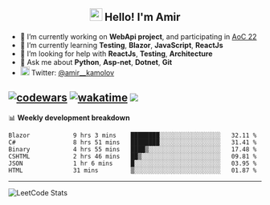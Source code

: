 <h2 align="center"><img src="https://media.giphy.com/media/hvRJCLFzcasrR4ia7z/giphy.gif" width="25px"> Hello! I'm Amir</h2>

- 🔭 I’m currently working on **WebApi project**, and participating in [AoC 22](https://adventofcode.com/)
- 🌱 I’m currently learning **Testing**, **Blazor**, **JavaScript**, **ReactJs**
- 🤔 I’m looking for help with **ReactJs**, **Testing**, **Architecture**
- 💬 Ask me about **Python**, **Asp-net**, **Dotnet**, **Git**
- <img alt="Amir Kamolov | Twitter" width="18px" src="https://raw.githubusercontent.com/peterthehan/peterthehan/master/assets/twitter.svg" /> Twitter: [@amir__kamolov](https://twitter.com/amir__kamolov)

[![codewars](https://www.codewars.com/users/Kamolov%20Amir/badges/micro)](https://www.codewars.com/users/Kamolov%20Amir)
[![wakatime](https://wakatime.com/badge/user/12da36de-2fca-4ef2-bb44-ec10c4750b61.svg)](https://wakatime.com/@12da36de-2fca-4ef2-bb44-ec10c4750b61)
![](https://komarev.com/ghpvc/?username=Amir0715&style=flat-square)
---

📊 **Weekly development breakdown**
<!--START_SECTION:waka-->

```text
Blazor            9 hrs 3 mins    ████████░░░░░░░░░░░░░░░░░   32.11 %
C#                8 hrs 51 mins   ████████░░░░░░░░░░░░░░░░░   31.41 %
Binary            4 hrs 55 mins   ████▒░░░░░░░░░░░░░░░░░░░░   17.48 %
CSHTML            2 hrs 46 mins   ██▒░░░░░░░░░░░░░░░░░░░░░░   09.81 %
JSON              1 hr 6 mins     █░░░░░░░░░░░░░░░░░░░░░░░░   03.95 %
HTML              31 mins         ▒░░░░░░░░░░░░░░░░░░░░░░░░   01.87 %
```

<!--END_SECTION:waka-->

---

![LeetCode Stats](https://leetcard.jacoblin.cool/Amir0715?theme=dark&font=Noto%20Sans%20Mono&ext=heatmap)
